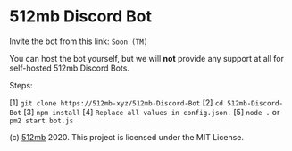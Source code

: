# 512mb Discord Bot

Invite the bot from this link: `Soon (TM)`

You can host the bot yourself, but we will **not** provide any support at all for self-hosted 512mb Discord Bots.

Steps:

[1] `git clone https://512mb-xyz/512mb-Discord-Bot`
[2] `cd 512mb-Discord-Bot`
[3] `npm install`
[4] `Replace all values in config.json.`
[5] `node .` or `pm2 start bot.js`

(c) [512mb](https://512mb.tech) 2020. This project is licensed under the MIT License.